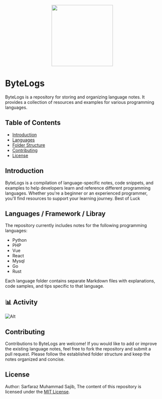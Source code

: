 <p align="center">
    <img height="200px" width="200px" src="https://i.ibb.co/0yPYm3f/DALL-E-2023-07-03-21-10-49-A-logo-Aura-hand-digitam-drewan-removebg-preview-1.png">
</p>

# ByteLogs

ByteLogs is a repository for storing and organizing language notes. It provides a collection of resources and examples for various programming languages.

## Table of Contents

- [Introduction](#introduction)
- [Languages](#languages)
- [Folder Structure](#folder-structure)
- [Contributing](#contributing)
- [License](#license)

## Introduction

ByteLogs is a compilation of language-specific notes, code snippets, and examples to help developers learn and reference different programming languages. Whether you're a beginner or an experienced programmer, you'll find resources to support your learning journey. Best of Luck

## Languages / Framework / Libray

The repository currently includes notes for the following programming languages:

- Python
- PHP
- Vue
- React
- Mysql
- Go
- Rust

Each language folder contains separate Markdown files with explanations, code samples, and tips specific to that language.

## 📊 Activity

![Alt](https://repobeats.axiom.co/api/embed/914b8dd8857acb6d4d9dae1169ffe3d1065eb3cf.svg "Repobeats analytics image")

## Contributing

Contributions to ByteLogs are welcome! If you would like to add or improve the existing language notes, feel free to fork the repository and submit a pull request. Please follow the established folder structure and keep the notes organized and concise.

## License
Author: Sarfaraz Muhammad Sajib,
The content of this repository is licensed under the [MIT License](LICENSE).
